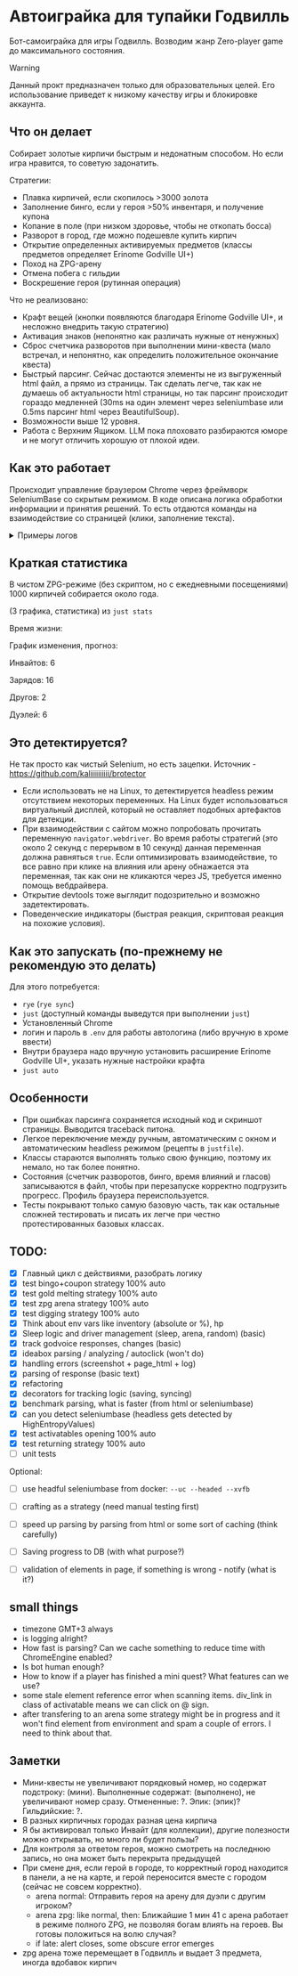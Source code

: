 # Автоиграйка для тупайки Годвилль

Бот-самоиграйка для игры Годвилль. Возводим жанр Zero-player game до максимального состояния.

> [!WARNING]  
> Данный прокт предназначен только для образовательных целей. Его использование приведет к низкому качеству игры и блокировке аккаунта.

## Что он делает

Собирает золотые кирпичи быстрым и недонатным способом. Но если игра нравится, то советую задонатить.

Стратегии:
- Плавка кирпичей, если скопилось >3000 золота
- Заполнение бинго, если у героя >50% инвентаря, и получение купона
- Копание в поле (при низком здоровье, чтобы не откопать босса)
- Разворот в город, где можно подешевле купить кирпич
- Открытие определенных активируемых предметов (классы предметов определяет Erinome Godville UI+)
- Поход на ZPG-арену
- Отмена побега с гильдии
- Воскрешение героя (рутинная операция)

Что не реализовано:
- Крафт вещей (кнопки появляются благодаря Erinome Godville UI+, и несложно внедрить такую стратегию)
- Активация знаков (непонятно как различать нужные от ненужных)
- Сброс счетчика разворотов при выполнении мини-квеста (мало встречал, и непонятно, как определить положительное окончание квеста)
- Быстрый парсинг. Сейчас достаются элементы не из выгруженный html файл, а прямо из страницы. Так сделать легче, так как не думаешь об актуальности html страницы, но так парсинг происходит гораздо медленней (30ms на один элемент через seleniumbase или 0.5ms парсинг html через BeautifulSoup).
- Возможности выше 12 уровня.
- Работа с Верхним Ящиком. LLM пока плоховато разбираются юморе и не могут отличить хорошую от плохой идеи.

## Как это работает

Происходит управление браузером Chrome через фреймворк SeleniumBase со скрытым режимом. В коде описана логика обработки информации и принятия решений. То есть отдаются команды на взаимодействие со страницей (клики, заполнение текста).

<details>
  <summary>Примеры логов</summary>

Активашки
```
2024-06-25 01:23:14,913 - INFO - I have алоэ веры, class: type-charge-box, Этот предмет добавляет заряд в прано-аккумулятор (требуется 50% праны), price: 50
2024-06-25 01:23:14,962 - INFO - Activated this item
2024-06-25 01:23:16,250 - INFO - Hero's response: Внезапно алоэ веры превратило в сияющий синий брикетик, который стремительно унёсся куда-то вверх. Великий тоже собирает кирпичи?
```

Копание
```
2024-06-24 23:52:49,488 - INFO - Возврат|money:508|prana:61|inv:16|bricks:33|hp:11|where:7,В пути|town:Подмостква|quest:11,заставить летать рождённого ползать
2024-06-24 23:53:04,951 - INFO - Godvoice command 'Копай клад!' executed. Hero RESPONDED.
2024-06-24 23:53:04,952 - INFO - Digging strategy executed.
2024-06-24 23:53:53,249 - INFO - Возврат|money:508|prana:56|inv:16|bricks:33|hp:11|where:6,В пути|town:Нижние Котлы|quest:11,заставить летать рождённого ползать
2024-06-24 23:54:16,078 - INFO - Godvoice command 'Копай клад!' executed. Hero RESPONDED.
2024-06-24 23:54:16,079 - INFO - Digging strategy executed.
```

ZPG-арена
```
2024-06-24 22:00:17,180 - INFO - Accepted first confirm for arena
2024-06-24 22:00:18,014 - INFO - Went to ZPG arena: Ближайшие 2 мин 43 с арена работает в режиме полного ZPG, не позволяя богам влиять на героев. Вы готовы положиться на волю случая?
2024-06-24 22:00:18,015 - INFO - ZPG arena strategy executed.
2024-06-24 22:01:07,630 - INFO - Авантюра|money:1140|prana:25|inv:75|bricks:32|hp:100|where:0,Годвилль|town:Годвилль|quest:10,набрать выпускной бал
```

Плавка
```
2024-06-24 08:56:36,828 - INFO - Influence was made with 3 strategy
2024-06-24 08:56:36,828 - INFO - Influence action 'PUNISH' executed successfully.
2024-06-24 08:56:36,828 - INFO - Melt bricks strategy executed.
```

Бинго
```
2024-06-25 10:00:12,277 - INFO - Осталось игр в бинго: 3
2024-06-25 10:00:12,984 - INFO - Trying to play bingo and get coupon
2024-06-25 10:00:14,552 - INFO - Bingo played: Трофеев в инвентаре: 6. В бинго можно изъять: распрекраски.
2024-06-25 10:00:17,210 - INFO - Bingo strategy executed.
```

Возврат
```
2024-06-23 21:42:43,579 - INFO - Godvoice command 'Домой' executed. Hero RESPONDED.
2024-06-23 21:42:43,715 - INFO - Return counter: 1
2024-06-23 21:42:43,715 - INFO - Returning strategy executed.
```

</details>

## Краткая статистика

В чистом ZPG-режиме (без скриптом, но с ежедневными посещениями) 1000 кирпичей собирается около года.

(3 графика, статистика) из `just stats`

Время жизни:

График изменения, прогноз:

Инвайтов: 6

Зарядов: 16

Другов: 2

Дуэлей: 6

## Это детектируется?

Не так просто как чистый Selenium, но есть зацепки. Источник - https://github.com/kaliiiiiiiiii/brotector
- Если использовать не на Linux, то детектируется headless режим отсутствием некоторых переменных. На Linux будет использоваться виртуальный дисплей, который не оставляет подобных артефактов для детекции.
- При взаимодействии с сайтом можно попробовать прочитать переменную `navigator.webdriver`. Во время работы стратегий (это около 2 секунд с перерывом в 10 секунд) данная переменная должна равняться `true`. Если оптимизировать взаимодействие, то все равно при клике на влияния или арену обнажается эта переменная, так как они не кликаются через JS, требуется именно помощь вебдрайвера.
- Открытие devtools тоже выглядит подозрительно и возможно задетектировать.
- Поведенческие индикаторы (быстрая реакция, скриптовая реакция на похожие условия).

## Как это запускать (по-прежнему не рекомендую это делать)

Для этого потребуется:

- `rye` (`rye sync`)
- `just` (доступный команды выведутся при выполнении `just`)
- Установленный Chrome
- логин и пароль в `.env` для работы автологина (либо вручную в хроме ввести)
- Внутри браузера надо вручную установить расширение Erinome Godville UI+, указать нужные настройки крафта
- `just auto`

## Особенности

- При ошибках парсинга сохраняется исходный код и скриншот страницы. Выводится traceback питона.
- Легкое переключение между ручным, автоматическим с окном и автоматическим headless режимом (рецепты в `justfile`).
- Классы стараются выполнять только свою функцию, поэтому их немало, но так более понятно.
- Состояния (счетчик разворотов, бинго, время влияний и гласов) записываются в файл, чтобы при перезапуске корректно подгрузить прогресс. Профиль браузера переиспользуется.
- Тесты покрывают только самую базовую часть, так как остальные сложней тестировать и писать их легче при честно протестированных базовых классах.

## TODO:

- [x] Главный цикл с действиями, разобрать логику
- [x] test bingo+coupon strategy 100% auto
- [x] test gold melting strategy 100% auto
- [x] test zpg arena strategy 100% auto
- [x] test digging strategy 100% auto
- [x] Think about env vars like inventory (absolute or %), hp
- [x] Sleep logic and driver management (sleep, arena, random) (basic)
- [x] track godvoice responses, changes (basic)
- [x] ideabox parsing / analyzing / autoclick (won't do)
- [x] handling errors (screenshot + page_html + log)
- [x] parsing of response (basic text)
- [x] refactoring
- [x] decorators for tracking logic (saving, syncing)
- [x] benchmark parsing, what is faster (from html or seleniumbase)
- [x] can you detect seleniumbase (headless gets detected by HighEntropyValues)
- [x] test activatables opening 100% auto
- [x] test returning strategy 100% auto
- [ ] unit tests

Optional:
- [ ] use headful seleniumbase from docker: `--uc --headed --xvfb`
- [ ] crafting as a strategy (need manual testing first)
- [ ] speed up parsing by parsing from html or some sort of caching (think carefully)
- [ ] Saving progress to DB (with what purpose?)
- [ ] validation of elements in page, if something is wrong - notify (what is it?)


## **small** things
- timezone GMT+3 always
- is logging alright?
- How fast is parsing? Can we cache something to reduce time with ChromeEngine enabled?
- Is bot human enough?
- How to know if a player has finished a mini quest? What features can we use?
- some stale element reference error when scanning items. div_link in class of activatable means we can click on @ sign.
- after transfering to an arena some strategy might be in progress and it won't find element from environment and spam a couple of errors. I need to think about that.


## Заметки

- Мини-квесты не увеличивают порядковый номер, но содержат подстроку: (мини). Выполненные содержат: (выполнено), не увеличивают номер сразу. Отмененные: ?. Эпик: (эпик)? Гильдийские: ?.
- В разных кирпичных городах разная цена кирпича
- Я бы активировал только Инвайт (для коллекции), другие полезности можно открывать, но много ли будет пользы?
- Для контроля за ответом героя, можно смотреть на последнюю запись, но она может быть перекрыта предыдущей
- При смене дня, если герой в городе, то корректный город находится в панели, а не на карте, и герой переносится вместе с городом (сейчас не совсем корректно).
  - arena normal: Отправить героя на арену для дуэли с другим игроком?
  - arena zpg: like normal, then: Ближайшие 1 мин 41 с арена работает в режиме полного ZPG, не позволяя богам влиять на героев. Вы готовы положиться на волю случая?
  - if late: alert closes, some obscure error emerges
- zpg арена тоже перемещает в Годвилль и выдает 3 предмета, иногда вдобавок кирпич




